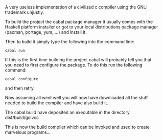 A very useless implementation of a civilized c compiler using the GNU trademark unjustly.

To build the project the cabal package manager it usually comes with the Haskell platform installer
or got to your local distributions package manager (pacman, portage, yum, ...) and install it.

Then to build it simply type the following into the command line:
```
cabal run
```

If this is the first time building the project cabal will probably tell you that you need to first configure the package.
To do this run the following command:
```
cabal configure
```
and then retry.

Now assuming all went well you will now have downloaded all the stuff needed to build the compiler and have also build it.

The cabal build have deposited an executable in the directory dist/build/gcivcc

This is now the build compiler which can be invoked and used to create marvelous programs...

